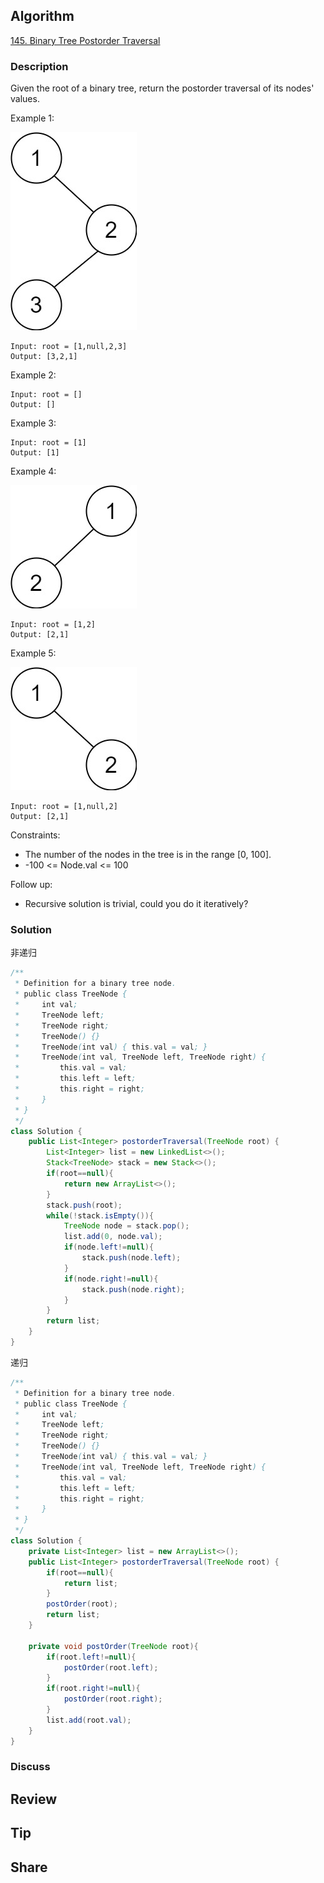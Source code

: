 ## Algorithm

[145. Binary Tree Postorder Traversal](https://leetcode.com/problems/binary-tree-postorder-traversal/)


### Description

Given the root of a binary tree, return the postorder traversal of its nodes' values.


Example 1:

![](assets/20210131-0b6d473e.png)

```
Input: root = [1,null,2,3]
Output: [3,2,1]
```


Example 2:

```
Input: root = []
Output: []
```


Example 3:

```
Input: root = [1]
Output: [1]
```


Example 4:

![](assets/20210131-9412acf5.png)

```
Input: root = [1,2]
Output: [2,1]
```


Example 5:

![](assets/20210131-1a0d6188.png)

```
Input: root = [1,null,2]
Output: [2,1]
```

Constraints:

- The number of the nodes in the tree is in the range [0, 100].
- -100 <= Node.val <= 100


Follow up:

- Recursive solution is trivial, could you do it iteratively?

### Solution


非递归


```java
/**
 * Definition for a binary tree node.
 * public class TreeNode {
 *     int val;
 *     TreeNode left;
 *     TreeNode right;
 *     TreeNode() {}
 *     TreeNode(int val) { this.val = val; }
 *     TreeNode(int val, TreeNode left, TreeNode right) {
 *         this.val = val;
 *         this.left = left;
 *         this.right = right;
 *     }
 * }
 */
class Solution {
    public List<Integer> postorderTraversal(TreeNode root) {
        List<Integer> list = new LinkedList<>();
        Stack<TreeNode> stack = new Stack<>();
        if(root==null){
            return new ArrayList<>();
        }
        stack.push(root);
        while(!stack.isEmpty()){
            TreeNode node = stack.pop();
            list.add(0, node.val);
            if(node.left!=null){
                stack.push(node.left);
            }
            if(node.right!=null){
                stack.push(node.right);
            }
        }
        return list;
    }
}
```

递归

```JAVA
/**
 * Definition for a binary tree node.
 * public class TreeNode {
 *     int val;
 *     TreeNode left;
 *     TreeNode right;
 *     TreeNode() {}
 *     TreeNode(int val) { this.val = val; }
 *     TreeNode(int val, TreeNode left, TreeNode right) {
 *         this.val = val;
 *         this.left = left;
 *         this.right = right;
 *     }
 * }
 */
class Solution {
    private List<Integer> list = new ArrayList<>();
    public List<Integer> postorderTraversal(TreeNode root) {
        if(root==null){
            return list;
        }
        postOrder(root);
        return list;
    }

    private void postOrder(TreeNode root){
        if(root.left!=null){
            postOrder(root.left);
        }
        if(root.right!=null){
            postOrder(root.right);
        }
        list.add(root.val);
    }
}
```

### Discuss

## Review


## Tip


## Share
